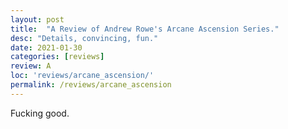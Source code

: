 ```yaml
---
layout: post
title:  "A Review of Andrew Rowe's Arcane Ascension Series."
desc: "Details, convincing, fun."
date: 2021-01-30
categories: [reviews]
review: A
loc: 'reviews/arcane_ascension/'
permalink: /reviews/arcane_ascension
---
```


Fucking good.
